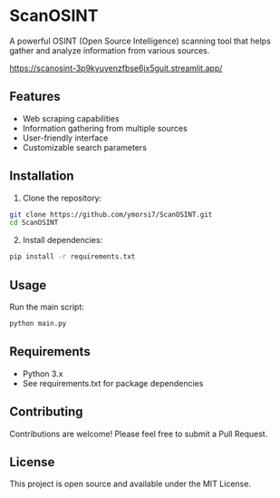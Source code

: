 # ScanOSINT

A powerful OSINT (Open Source Intelligence) scanning tool that helps gather and analyze information from various sources.

https://scanosint-3p9kyuyenzfbse6jx5guit.streamlit.app/

## Features
- Web scraping capabilities
- Information gathering from multiple sources
- User-friendly interface
- Customizable search parameters

## Installation

1. Clone the repository:
```bash
git clone https://github.com/ymorsi7/ScanOSINT.git
cd ScanOSINT
```

2. Install dependencies:
```bash
pip install -r requirements.txt
```

## Usage

Run the main script:
```bash
python main.py
```

## Requirements
- Python 3.x
- See requirements.txt for package dependencies

## Contributing
Contributions are welcome! Please feel free to submit a Pull Request.

## License
This project is open source and available under the MIT License. 

